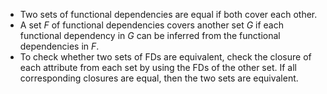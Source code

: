 - Two sets of functional dependencies are equal if both cover each other. 
- A set $F$ of functional dependencies covers another set $G$  if each functional dependency in $G$ can be inferred from the functional dependencies in $F$. 
- To check whether two sets of FDs are equivalent, check the closure of each attribute from each set by using the FDs of the other set. If all corresponding closures are equal, then the two sets are equivalent. 